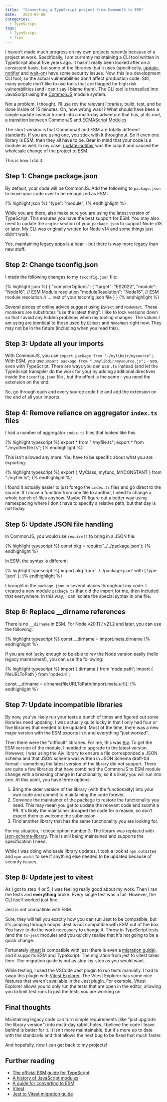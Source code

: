 ```yaml
---
title:  "Converting a TypeScript project from CommonJS to ESM"
date:   2024-07-06
categories:
  - TypeScript
tags:
  - TypeScript
  - Tips
---
```


I haven't made much progress on my own projects recently because of a project at work.  Specifically, I am currently maintaining a CLI tool written in TypeScript about five years ago.  It hasn't really been looked after on a consistent basis, but some of the libraries that it uses (specifically, [update-notifier](https://www.npmjs.com/package/update-notifier) and [wait-on](https://www.npmjs.com/package/wait-on)) have some security issues.  Now, this is a development CLI tool, so the actual vulnerabilities don't affect production code.  Still, many people don't like to use tools that are flagged for high risk vulnerabilities (and I can't say I blame them).  The CLI tool is transpiled into JavaScript using the [CommonJS](https://en.wikipedia.org/wiki/CommonJS) module system.

Not a problem, I thought.  I'll use rev the relevant libraries, build, test, and be done inside of 15 minutes.  Oh, how wrong was I?  What should have been a simple update instead turned into a multi-day adventure that has, at its root, a transition between CommonJS and [ECMAScript Modules](https://nodejs.org/api/esm.html).

The short version is that CommonJS and ESM are totally different standards.  If you are using one, you stick with it throughout.  So if even one library is ESM, then they all have to be.  Bear in mind that your code is a module as well.  In my case, [update-notifier](https://www.npmjs.com/package/update-notifier) was the culprit and caused the wholesale change of the project to ESM.

This is how I did it.

## Step 1: Change package.json

By default, your code will be CommonJS.  Add the following to `package.json` to move your code over to be recognized as ESM:

{% highlight json %}
  "type": "module",
{% endhighlight %}

While you are there, also make sure you are using the latest version of TypeScript.  This ensures you have the best support for ESM.  You may also need to update the `engine` section of your `package.json` to support Node v18 or later.  My CLI was originally written for Node v14 and some things just didn't work.

Yes, maintaining legacy apps is a bear - but there is way more legacy than new stuff.

## Step 2: Change tsconfig.json

I made the following changes to my `tsconfig.json` file:

{% highlight json %}
{
  "compilerOptions": {
    "target": "ES2022",
    "module": "Node16", // ESM Module resolution
    "moduleResolution": "Node16", // ESM module resolution
    // ... rest of your tsconfig.json file
  }
}
{% endhighlight %}

Several pieces of online advice suggest using `ESNext` and `NodeNext`.  These monikers are substitutes "use the latest thing".  I like to lock versions down so that I avoid any hidden problems when my tooling changes.  The values I am using are identical to those used by `ESNext` and `NodeNext` right now.  They may not be in the future (including when you read this).

## Step 3: Update all your imports

With CommonJS, you use `import package from "./mylibdir/mysource";`.  With ESM, you use `import package from "./mylibdir/mysource.js";` - yes, even with TypeScript.  There are ways you can use `.ts` instead (and let the TypeScript transpiler do the work for you) by adding additional directives inside the `tsconfig.json` file , but the effect is the same - you need the extension on the end.

So, go through each and every source code file and add the extension on the end of all your imports.

## Step 4: Remove reliance on aggregator `index.ts` files

I had a number of aggregator `index.ts` files that looked like this:

{% highlight typescript %}
export * from "./myfile.ts";
export * from "./myotherfile.ts";
{% endhighlight %}

This isn't allowed any more.  You have to be specific about what you are exporting:

{% highlight typescript %}
export {
    MyClass,
    myfunc,
    MYCONSTANT
} from "./myfile.ts";
{% endhighlight %}

I found it actually easier to just forego the `index.ts` files and go direct to the source.  If I move a function from one file to another, I need to change a whole bunch of files anyhow.  Maybe I'll figure out a better way using namespacing where I don't have to specify a relative path, but that day is not today.

## Step 5: Update JSON file handling

In CommonJS, you would use `require()` to bring in a JSON file:

{% highlight typescript %}
const pkg = require('../../package.json');
{% endhighlight %}

In ESM, the syntax is different:

{% highlight typescript %}
import pkg from '../../package.json' with { type: 'json' };
{% endhighlight %}

I brought in the `package.json` in several places throughout my code.  I created a new module `package.ts` that did the import for me, then included that everywhere.  In this way, I can isolate the special syntax in one file.

## Step 6: Replace __dirname references

There is no `__dirname` in ESM.  For Node v20.11 / v21.2 and later, you can use the following:

{% highlight typescript %}
const __dirname = import.meta.dirname
{% endhighlight %}

If you are not lucky enough to be able to rev the Node version easily (hello legacy maintainers!), you can use the following:

{% highlight typescript %}
import { dirname } from 'node:path';
import { fileURLToPath } from 'node:url';
    
const __dirname = dirname(fileURLToPath(import.meta.url));
{% endhighlight %}

## Step 7: Update incompatible libraries

By now, you've likely run your tests a bunch of times and figured out some libraries need updating.  I was actually quite lucky in that I only had four or five libraries that needed to be updated.  Most of the time, there was a new major version with the ESM exports in it and everything "just worked".

Then there were the "difficult" libraries.  For me, this was [Ajv](https://ajv.js.org).  To get the ESM version of the module, I needed to upgrade to the latest version.  However, I was using the Ajv library to ensure a file corresponded a JSON schema and that JSON schema was written in JSON Schema draft-04 format - something the latest version of the library did not support.  There are quite a few libraries that have combined the CommonJS to ESM module change with a breaking change in functionality, so it's likely you will run into one.  At this point, you have three options:

1. Bring the older version of the library (with the functionality) into your own code and commit to maintaining the code forever.  
2. Convince the maintainer of the package to restore the functionality you need.  This may mean you get to update the relevant code and submit a PR.  It's likely the maintainer dropped the code for a reason, so don't expect them to welcome the submission.
3. Find another library that has the same functionality you are looking for.

For my situation, I chose option number 3.  The library was replaced with [json-schema-library](https://www.npmjs.com/package/json-schema-library).  This is still being maintained and supports the specification I need. 

While I was doing wholesale library updates, I took a look at `npm outdated` and `npm audit` to see if anything else needed to be updated because of security issues.

## Step 8: Update jest to vitest

As I got to step 4 or 5, I was feeling really good about my work.  Then I ran the tests and **everything** broke.  Every single test was a fail.  However, the CLI itself worked just fine.

Jest is not compatible with ESM.

Sure, they will tell you exactly how you can run Jest to be compatible, but it's jumping through hoops.  Jest is not compatible with ESM out of the box.  You have to do the work necessary to change it.  Throw in TypeScript tests (and the `ts-jest` module) and you quickly realise that it's not going to be a quick change.

Fortunately [vitest](https://vitest.dev/) is compatible with jest (there is even a [migration guide](https://vitest.dev/guide/migration.html#migrating-from-jest)), and it supports ESM and TypeScript.  The migration from jest to vitest takes time.  The migration guide is not as step-by-step as you would want.

While testing, I used the VSCode Jest plugin to run tests manually.  I had to swap this plugin with [Vitest Explorer](https://marketplace.visualstudio.com/items?itemName=vitest.explorer).  The Vitest Explorer has some nice features that weren't available in the Jest plugin. For example, Vitest Explorer allows you to only run the tests that are open in the editor, allowing you to limit test runs to just the tests you are working on.

## Final thoughts

Maintaining legacy code can turn simple requirements (like "just upgrade the library version") into multi-day rabbit holes.  I believe the code I leave behind is better for it.  It isn't more maintainable, but it's more up to date with the standards and that allows the next bug to be fixed that much faster.

And hopefully, now I can get back to my projects!

## Further reading

* [The official ESM guide for TypeScript](https://www.typescriptlang.org/docs/handbook/modules/reference.html#node16-nodenext)
* [A history of JavaScript modules](https://developer.mozilla.org/en-US/docs/Web/JavaScript/Guide/Modules)
* [A guide for converting to ESM](https://gist.github.com/sindresorhus/a39789f98801d908bbc7ff3ecc99d99c#how-can-i-make-my-typescript-project-output-esm)
* [Vitest](https://vitest.dev)
* [Jest to Vitest migration guide](https://vitest.dev/guide/migration.html#migrating-from-jest)
